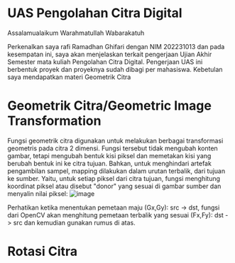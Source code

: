# UAS Pengolahan Citra Digital
Assalamualaikum Warahmatullah Wabarakatuh

Perkenalkan saya rafi Ramadhan Ghifari dengan NIM 202231013 dan pada kesempatan ini, saya akan menjelaskan terkait pengerjaan Ujian Akhir Semester mata kuliah Pengolahan Citra Digital. Pengerjaan UAS ini berbentuk proyek dan proyeknya sudah dibagi per mahasiswa. Kebetulan saya mendapatkan materi Geometrik Citra

# Geometrik Citra/Geometric Image Transformation
Fungsi geometrik citra digunakan untuk melakukan berbagai transformasi geometris pada citra 2 dimensi. Fungsi tersebut tidak mengubah konten gambar, tetapi mengubah bentuk kisi piksel dan memetakan kisi yang berubah bentuk ini ke citra tujuan. Bahkan, untuk menghindari artefak pengambilan sampel, mapping dilakukan dalam urutan terbalik, dari tujuan ke sumber. Yaitu, untuk setiap piksel dari citra tujuan, fungsi menghitung koordinat piksel atau disebut "donor" yang sesuai di gambar sumber dan menyalin nilai piksel:
![image](https://github.com/Erbaaka/PA-PC_202231013_RAFI-RAMADHAN-GHIFARI_C/assets/88221760/92765c0e-b478-4d69-9b02-8192feb5e632)

Perhatikan ketika menentukan pemetaan maju (Gx,Gy): src -> dst, fungsi dari OpenCV akan menghitung pemetaan terbalik yang sesuai (Fx,Fy): dst -> src dan kemudian gunakan rumus di atas.

# Rotasi Citra
